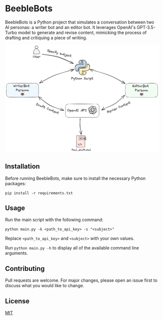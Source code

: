 # BeebleBots

BeebleBots is a Python project that simulates a conversation between two AI personas: a writer bot and an editor bot. It leverages OpenAI's GPT-3.5-Turbo model to generate and revise content, mimicking the process of drafting and critiquing a piece of writing.

![Flow Diagram](writer-editor-flow-diagram.png)

## Installation

Before running BeebleBots, make sure to install the necessary Python packages:

```
pip install -r requirements.txt
```

## Usage

Run the main script with the following command:

```
python main.py -k <path_to_api_key> -s "<subject>"
```

Replace `<path_to_api_key>` and `<subject>` with your own values.

Run `python main.py -h` to display all of the available command line arguments.

## Contributing

Pull requests are welcome. For major changes, please open an issue first to discuss what you would like to change.

## License

[MIT](https://choosealicense.com/licenses/mit/)